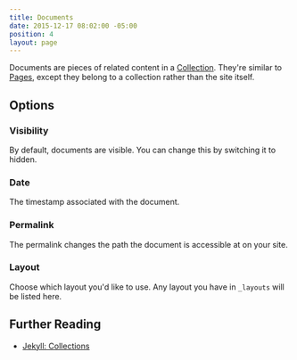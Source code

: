 ```yaml
---
title: Documents
date: 2015-12-17 08:02:00 -05:00
position: 4
layout: page
---
```


Documents are pieces of related content in a [Collection](/managing-content/collections/). They're similar to [Pages](/managing-content/pages/), except they belong to a collection rather than the site itself.

## Options

### Visibility

By default, documents are visible. You can change this by switching it to hidden.

### Date

The timestamp associated with the document.

### Permalink

The permalink changes the path the document is accessible at on your site.

### Layout

Choose which layout you'd like to use. Any layout you have in `_layouts` will be listed here.

## Further Reading

- [Jekyll: Collections](http://jekyllrb.com/docs/collections/)
